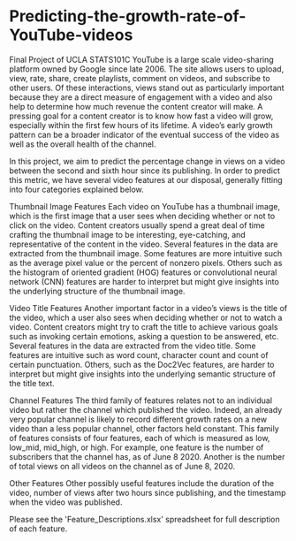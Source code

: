 # Predicting-the-growth-rate-of-YouTube-videos
Final Project of UCLA STATS101C
YouTube is a large scale video-sharing platform owned by Google since late 2006. The site allows users to upload, view, rate, share, create playlists, comment on videos, and subscribe to other users. Of these interactions, views stand out as particularly important because they are a direct measure of engagement with a video and also help to determine how much revenue the content creator will make. A pressing goal for a content creator is to know how fast a video will grow, especially within the first few hours of its lifetime. A video’s early growth pattern can be a broader indicator of the eventual success of the video as well as the overall health of the channel.

In this project, we aim to predict the percentage change in views on a video between the second and sixth hour since its publishing. In order to predict this metric, we have several video features at our disposal, generally fitting into four categories explained below.

Thumbnail Image Features
Each video on YouTube has a thumbnail image, which is the first image that a user sees when deciding whether or not to click on the video. Content creators usually spend a great deal of time crafting the thumbnail image to be interesting, eye-catching, and representative of the content in the video. Several features in the data are extracted from the thumbnail image. Some features are more intuitive such as the average pixel value or the percent of nonzero pixels. Others such as the histogram of oriented gradient (HOG) features or convolutional neural network (CNN) features are harder to interpret but might give insights into the underlying structure of the thumbnail image.

Video Title Features
Another important factor in a video’s views is the title of the video, which a user also sees when deciding whether or not to watch a video. Content creators might try to craft the title to achieve various goals such as invoking certain emotions, asking a question to be answered, etc. Several features in the data are extracted from the video title. Some features are intuitive such as word count, character count and count of certain punctuation. Others, such as the Doc2Vec features, are harder to interpret but might give insights into the underlying semantic structure of the title text.

Channel Features
The third family of features relates not to an individual video but rather the channel which published the video. Indeed, an already very popular channel is likely to record different growth rates on a new video than a less popular channel, other factors held constant. This family of features consists of four features, each of which is measured as low, low_mid, mid_high, or high. For example, one feature is the number of subscribers that the channel has, as of June 8 2020. Another is the number of total views on all videos on the channel as of June 8, 2020.

Other Features
Other possibly useful features include the duration of the video, number of views after two hours since publishing, and the timestamp when the video was published.

Please see the 'Feature_Descriptions.xlsx' spreadsheet for full description of each feature.

